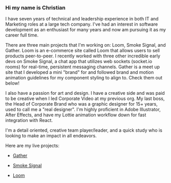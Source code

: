 ### Hi my name is Christian

I have seven years of technical and leadership experience in both IT and Marketing roles at a large tech company. I've had an interest in software development as an enthusiast for many years and now am pursuing it as my career full time.

There are three main projects that I'm working on: Loom, Smoke Signal, and Gather. Loom is an e-commerce site called Loom that allows users to sell products peer-to-peer. I recently worked with three other incredible early devs on Smoke Signal, a chat app that utilizes web sockets (socket.io rooms) for real-time, persistent messaging channels. Gather is a meet up site that I developed a mini "brand" for and followed brand and motion animation guidelines for my component styling to align to. Check them out below!

I also have a passion for art and design. I have a creative side and was paid to be creative when I led Corporate Video at my previous org. My last boss, the Head of Corporate Brand who was a graphic designer for 15+ years, used to call me a "real designer". I'm highly proficient in Adobe Illustrator, After Effects, and have my Lottie animation workflow down for fast integration with React. 

I'm a detail oriented, creative team player/leader, and a quick study who is looking to make an impact in all endeavors.

Here are my live projects: 

  * [Gather](https://gather.city)
    
  * [Smoke Signal](https://smokesignal.chat)

  * [Loom](https://loom.shopping)
